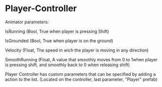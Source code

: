 # Player-Controller

Animator parameters:

IsRunning 
(Bool, True when player is pressing Shift)

IsGrounded 
(Bool, True when player is on the ground)

Velocity 
(Float, The speed in wich the player is moving in any direction)

SmoothRunning 
(Float, A value that smoothly moves from 0 to 1when player is pressing shift, and smoothly back to 0 when releasing shift)


Player Controller has custom parameters that can be specified by adding a action to the list.
(Located on the controller, last parameter, "Player" prefab)